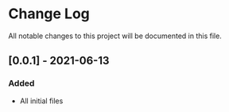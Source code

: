 # Change Log
All notable changes to this project will be documented in this file.

## [0.0.1] - 2021-06-13
### Added
- All initial files
